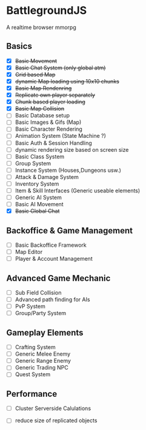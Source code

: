 # BattlegroundJS
A realtime browser mmorpg

## Basics
- [x] ~~Basic Movement~~
- [x] ~~Basic Chat System (only global atm)~~
- [x] ~~Grid based Map~~
- [x] ~~dynamic Map loading using 10x10 chunks~~
- [x] ~~Basic Map Rendenring~~
- [X] ~~Replicate own player separately~~
- [X] ~~Chunk based player loading~~ 
- [X] ~~Basic Map Collision~~
- [ ] Basic Database setup
- [ ] Basic Images & Gifs (Map)
- [ ] Basic Character Rendering
- [ ] Animation System (State Machine ?)
- [ ] Basic Auth & Session Handling
- [ ] dynamic rendering size based on screen size
- [ ] Basic Class System
- [ ] Group System
- [ ] Instance System (Houses,Dungeons usw.)
- [ ] Attack & Damage System
- [ ] Inventory System
- [ ] Item & Skill Interfaces (Generic useable elements)
- [ ] Generic AI System
- [ ] Basic AI Movement
- [X] ~~Basic Global Chat~~

## Backoffice & Game Management
- [ ] Basic Backoffice Framework
- [ ] Map Editor
- [ ] Player & Account Management

## Advanced Game Mechanic
- [ ] Sub Field Collision
- [ ] Advanced path finding for AIs
- [ ] PvP System
- [ ] Group/Party System

## Gameplay Elements
- [ ] Crafting System
- [ ] Generic Melee Enemy
- [ ] Generic Range Enemy
- [ ] Generic Trading NPC
- [ ] Quest System

## Performance
- [ ] Cluster Serverside Calulations
- [ ] reduce size of replicated objects

